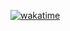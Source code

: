 [![wakatime](https://wakatime.com/badge/github/langningchen/Luogu.svg)](https://wakatime.com/badge/github/langningchen/Luogu)
